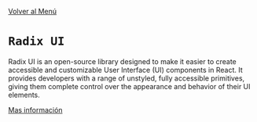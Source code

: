 [Volver al Menú](styling.md)

# `Radix UI`

Radix UI is an open-source library designed to make it easier to create accessible and customizable User Interface (UI) components in React. It provides developers with a range of unstyled, fully accessible primitives, giving them complete control over the appearance and behavior of their UI elements.

[Mas información](https://www.radix-ui.com/)
